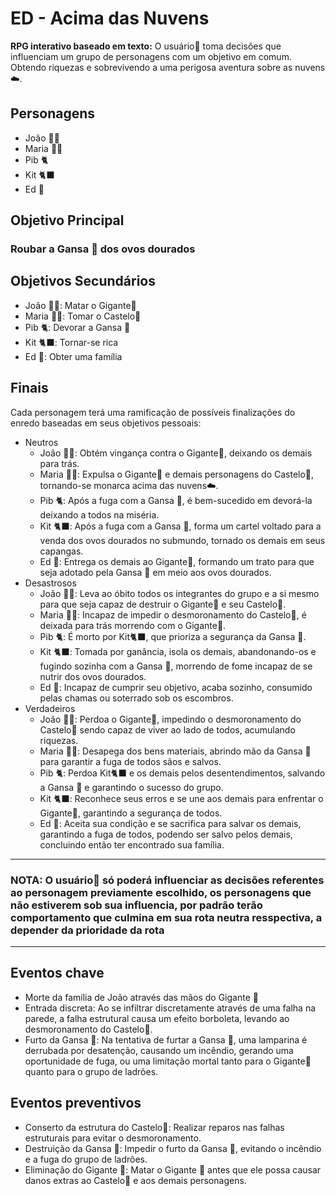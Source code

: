 # ED - Acima das Nuvens

__RPG interativo baseado em texto:__ O usuário👤 toma decisões que influenciam um grupo de personagens com um objetivo em comum. Obtendo riquezas e sobrevivendo a uma perigosa aventura sobre as nuvens ☁️.

## Personagens

- João 👦🏻
- Maria 👧🏻
- Pib 🐈
- Kit 🐈‍⬛
- Ed 🥚

## Objetivo Principal

### Roubar a Gansa 🪿 dos ovos dourados

## Objetivos Secundários

- João 👦🏻: Matar o Gigante🧌
- Maria 👧🏻: Tomar o Castelo🏰
- Pib 🐈: Devorar a Gansa 🪿
- Kit 🐈‍⬛: Tornar-se rica
- Ed 🥚: Obter uma família

## Finais

Cada personagem terá uma ramificação de possíveis finalizações do enredo baseadas em seus objetivos pessoais:

- Neutros
  - João 👦🏻: Obtém vingança contra o Gigante🧌, deixando os demais para trás.
  - Maria 👧🏻: Expulsa o Gigante🧌 e demais personagens do Castelo🏰, tornando-se monarca acima das nuvens☁️.
  - Pib 🐈: Após a fuga com a Gansa 🪿, é bem-sucedido em devorá-la deixando a todos na miséria.
  - Kit 🐈‍⬛: Após a fuga com a Gansa 🪿, forma um cartel voltado para a venda dos ovos dourados no submundo, tornado os demais em seus capangas.
  - Ed 🥚: Entrega os demais ao Gigante🧌, formando um trato para que seja adotado pela Gansa 🪿 em meio aos ovos dourados.
- Desastrosos
  - João 👦🏻: Leva ao óbito todos os integrantes do grupo e a si mesmo para que seja capaz de destruir o Gigante🧌 e seu Castelo🏰.
  - Maria 👧🏻: Incapaz de impedir o desmoronamento do Castelo🏰, é deixada para trás morrendo com o Gigante🧌.
  - Pib 🐈: É morto por Kit🐈‍⬛, que prioriza a segurança da Gansa 🪿.
  - Kit 🐈‍⬛: Tomada por ganância, isola os demais, abandonando-os e fugindo sozinha com a Gansa 🪿, morrendo de fome incapaz de se nutrir dos ovos dourados.
  - Ed 🥚: Incapaz de cumprir seu objetivo, acaba sozinho, consumido pelas chamas ou soterrado sob os escombros.
- Verdadeiros
  - João 👦🏻: Perdoa o Gigante🧌, impedindo o desmoronamento do Castelo🏰 sendo capaz de viver ao lado de todos, acumulando riquezas.
  - Maria 👧🏻: Desapega dos bens materiais, abrindo mão da Gansa 🪿 para garantir a fuga de todos sãos e salvos.
  - Pib 🐈: Perdoa Kit🐈‍⬛ e os demais pelos desentendimentos, salvando a Gansa 🪿 e garantindo o sucesso do grupo.
  - Kit 🐈‍⬛: Reconhece seus erros e se une aos demais para enfrentar o Gigante🧌, garantindo a segurança de todos.
  - Ed 🥚: Aceita sua condição e se sacrifica para salvar os demais, garantindo a fuga de todos, podendo ser salvo pelos demais, concluindo então ter encontrado sua família.

---

### NOTA: O usuário👤 só poderá influenciar as decisões referentes ao personagem previamente escolhido, os personagens que não estiverem sob sua influencia, por padrão terão comportamento que culmina em sua rota neutra resspectiva, a depender da prioridade da rota

---

## Eventos chave

- Morte da família de João através das mãos do Gigante 🧌
- Entrada discreta: Ao se infiltrar discretamente através de uma falha na parede, a falha estrutural causa um efeito borboleta, levando ao desmoronamento do Castelo🏰.
- Furto da Gansa 🪿: Na tentativa de furtar a Gansa 🪿, uma lamparina é derrubada por desatenção, causando um incêndio, gerando uma oportunidade de fuga, ou uma limitação mortal tanto para o Gigante🧌 quanto para o grupo de ladrões.

## Eventos preventivos

- Conserto da estrutura do Castelo🏰: Realizar reparos nas falhas estruturais para evitar o desmoronamento.
- Destruição da Gansa 🪿: Impedir o furto da Gansa 🪿, evitando o incêndio e a fuga do grupo de ladrões.
- Eliminação do Gigante 🧌: Matar o Gigante 🧌 antes que ele possa causar danos extras ao Castelo🏰 e aos demais personagens.